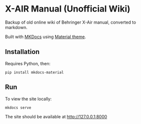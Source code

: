 # X-AIR Manual (Unofficial Wiki)

Backup of old online wiki of Behringer X-Air manual, converted to markdown.

Built with [MKDocs][1] using [Material theme][2].

## Installation

Requires Python, then:

```
pip install mkdocs-material
```

## Run

To view the site locally:

```
mkdocs serve
```

The site should be available at <http://127.0.0.1:8000>


[1]: https://www.mkdocs.org
[2]: https://github.com/squidfunk/mkdocs-material
